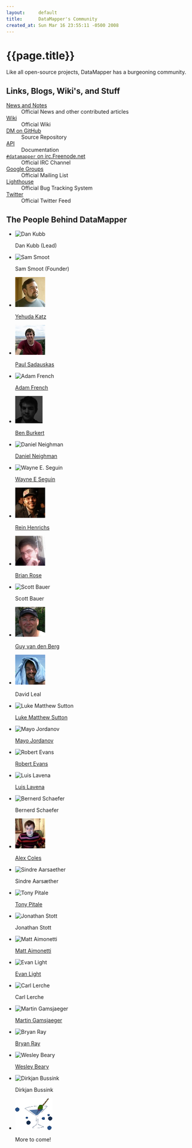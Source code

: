 ```yaml
---
layout:     default
title:      DataMapper's Community
created_at: Sun Mar 16 23:55:11 -0500 2008
---
```


{{page.title}}
==============

Like all open-source projects, DataMapper has a burgeoning community.

Links, Blogs, Wiki's, and Stuff
-------------------------------

<dl>
  <dt><a href="/news.html">News and Notes</a></dt>
  <dd>Official News and other contributed articles</dd>

  <dt><a href="http://wiki.github.com/datamapper/dm-core">Wiki</a></dt>
  <dd>Official Wiki</dd>

  <dt><a href="http://github.com/datamapper/">DM on GitHub</a></dt>
  <dd>Source Repository</dd>

  <dt><a href="http://rubydoc.info/gems/dm-core/1.1.0/frames">API</a></dt>
  <dd>Documentation</dd>

  <dt><a href="irc://irc.freenode.net/%23datamapper"><code>#datamapper</code> on irc.Freenode.net</a></dt>
  <dd>Official IRC Channel</dd>

  <dt><a href="http://groups.google.com/group/datamapper">Google Groups</a></dt>
  <dd>Official Mailing List</dd>

  <dt><a href="http://datamapper.lighthouseapp.com/projects/20609-datamapper/">Lighthouse</a></dt>
  <dd>Official Bug Tracking System</dd>

  <dt><a href="http://twitter.com/datamapper">Twitter</a></dt>
  <dd>Official Twitter Feed</dd>
</dl>

The People Behind DataMapper
----------------------------

<ul id="yearbook">
  <li>
    <img src="http://www.gravatar.com/avatar/ea627ef000ec92c6cdd5a4c14075e740" title="Dan Kubb" alt="Dan Kubb" />
    <p>Dan Kubb (Lead)</p>
  </li>
  <li>
    <img src="http://www.gravatar.com/avatar/41c597a48c80e37ba68d1adc7095ea0e" title="Sam Smoot" alt="Sam Smoot" />
    <p>Sam Smoot (Founder)</p>
  </li>
  <li>
    <img src="/images/people/yehuda.jpg" title="Yehuda Katz" alt="Yehuda Katz" />
    <p><a href="http://yehudakatz.com/">Yehuda Katz</a></p>
  </li>
  <li>
    <img src="/images/people/rando.jpg" title="Paul Sadauskas" alt="Paul Sadauskas" />
    <p><a href="http://www.theamazingrando.com/">Paul Sadauskas</a></p>
  </li>
  <li>
    <img src="http://www.gravatar.com/avatar/089d4a0c54ac9eee0950444826ed20f0" title="Adam French" alt="Adam French" />
    <p><a href="http://adam.speaksoutofturn.com/">Adam French</a></p>
  </li>
  <li>
    <img src="/images/people/ben_burket.png" title="Ben Burket" alt="Ben Burkert" />
    <p><a href="http://benburkert.com/">Ben Burkert</a></p>
  </li>
  <li>
    <img src="http://www.gravatar.com/avatar/9d1f5d2d9de70bd9a934f557dc95a406" title="Daniel Neighman" alt="Daniel Neighman" />
    <p><a href="http://hassox.blogspot.com/">Daniel Neighman</a></p>
  </li>
  <li>
    <img src="http://www.gravatar.com/avatar/b9b5ff40232c1dfd61238c2a90467f84" title="Wayne E. Seguin" alt="Wayne E. Seguin"/>
    <p><a href="http://wayneseguin.us/">Wayne E Seguin</a></p>
  </li>
  <li>
    <img src="/images/people/reinh.jpg" title="Rein Henrichs" alt="Rein Henrichs"/>
    <p><a href="http://reinh.com/">Rein Henrichs</a></p>
  </li>
  <li>
    <img src="/images/people/heimidal.jpg" title="Brian Rose" alt="Brian Rose"/>
    <p><a href="http://heimidal.net/">Brian Rose</a></p>
  </li>
  <li>
    <img src="http://www.gravatar.com/avatar/ee5c1f36549c4ddca2189f9c4cf36f2c" title="Scott Bauer" alt="Scott Bauer" />
    <p>Scott Bauer</p>
  </li>
  <li>
    <img src="/images/people/guy_v.png" title="Guy van den Berg" alt="Guy van den Berg"/>
    <p><a href="http://www.guyvdb.info">Guy van den Berg</a></p>
  </li>
  <li>
    <img src="/images/people/ior3k.jpg" title="David Leal" alt="David Leal"/>
    <p>David Leal</p>
  </li>
  <li>
    <img src="http://www.gravatar.com/avatar/37872f2e08a213f07e49cf5eabfedc61" title="Luke Matthew Sutton" />
    <p><a href="http://www.mr-eel.com/">Luke Matthew Sutton</a></p>
  </li>
  <li>
    <img src="http://www.gravatar.com/avatar/8e3cc061dec070b2f4d1c78c13ade6ec" title="Mayo Jordanov" />
    <p><a href="http://oyam.ca/">Mayo Jordanov</a></p>
  </li>
  <li>
    <img src="http://www.gravatar.com/avatar/949106533af33ece50adda643c34bc08" title="Robert Evans" />
    <p><a href="http://robertrevans.com/">Robert Evans</a></p>
  </li>
  <li>
    <img src="http://www.gravatar.com/avatar/e7cff3cfd41c495e1012227d7dc24202" title="Luis Lavena"/>
    <p><a href="http://blog.mmediasys.com/">Luis Lavena</a></p>
  </li>
  <li>
    <img src="http://www.gravatar.com/avatar/c6e7bc52e950b434362d337bcfa01993" title="Bernerd Schaefer"/>
    <p>Bernerd Schaefer</p>
  </li>
  <li>
    <img src="/images/people/alex_coles.jpg" title="Alex Coles"/>
    <p><a href="http://alexbcoles.com/">Alex Coles</a></p>
  </li>
  <li>
    <img src="http://www.gravatar.com/avatar/7f75c16b039cd5946fdee1e0771e4f09" title="Sindre Aarsaether"/>
    <p>Sindre Aarsæther</p>
  </li>
  <li>
    <img src="http://www.gravatar.com/avatar/cc371b26b5881c44cde17f7885ccd608" title="Tony Pitale"/>
    <p><a href="http://t.pitale.com/">Tony Pitale</a></p>
  </li>
  <li>
    <img src="http://www.gravatar.com/avatar/476d2a42689da3bd46375955fda053df" title="Jonathan Stott"/>
    <p>Jonathan Stott</p>
  </li>
  <li>
    <img src="http://www.gravatar.com/avatar/c69521d6e22fc0bbd69337ec8b1698df" title="Matt Aimonetti"/>
    <p><a href="http://merbist.com/">Matt Aimonetti</a></p>
  </li>
  <li>
    <img src="http://www.gravatar.com/avatar/149a1aaf5921e34fbcb1ba6a975ed2d4" title="Evan Light"/>
    <p><a href="http://evan.tiggerpalace.com/">Evan Light</a></p>
  </li>
  <li>
    <img src="http://img.skitch.com/20080901-m66fgxbr395p92q9bati3ijjf9.jpg" title="Carl Lerche"/>
    <p>Carl Lerche</p>
  </li>
  <li>
    <img src="http://www.gravatar.com/avatar/5e518814b76962fdd1ad0e74dfac5ea7" title="Martin Gamsjaeger"/>
    <p><a href="http://sick.snusnu.info/">Martin Gamsjaeger</a></p>
  </li>
  <li>
    <img src="http://farm4.static.flickr.com/3119/2818724949_c9eaaf3ae3_o.jpg" title="Bryan Ray"/>
    <p><a href="http://bryanray.net/">Bryan Ray</a></p>
  </li>
  <li>
    <img src="http://www.gravatar.com/userimage/3961329/ab869cf398cb79a0310627c8f6a76e0d.jpg" title="Wesley Beary" alt="Wesley Beary" />
    <p><a href="http://geemus.com/">Wesley Beary</a></p>
  </li>
  <li>
    <img src="http://www.gravatar.com/avatar/b012094b37ab6946c44eaa41d7828478" title="Dirkjan Bussink" alt="Dirkjan Bussink" />
    <p>Dirkjan Bussink</p>
  </li>

  <li>
    <img src="/images/martini.gif" title="you" alt="you could be here" />
    <p>More to come!</p>
  </li>
</ul>
